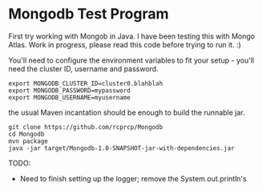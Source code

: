 # Mongodb Test Program

First try working with Mongob in Java. I have been testing this with Mongo Atlas. Work in progress, please read this code before trying to run it.  :) 

You'll need to configure the environment variables to fit your setup - you'll need the cluster ID, username and password.
```shell
export MONGODB_CLUSTER_ID=cluster0.blahblah
export MONGODB_PASSWORD=mypassword
export MONGODB_USERNAME=myusername
```
the usual Maven incantation should be enough to build the runnable jar. 

```shell
git clone https://github.com/rcprcp/Mongodb
cd Mongodb
mvn package
java -jar target/Mongodb-1.0-SNAPSHOT-jar-with-dependencies.jar
```

TODO: 

- Need to finish setting up the logger; remove the System.out.println's
